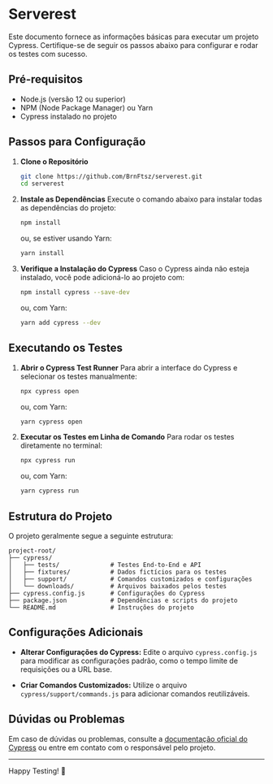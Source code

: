 # Serverest

Este documento fornece as informações básicas para executar um projeto Cypress. Certifique-se de seguir os passos abaixo para configurar e rodar os testes com sucesso.

## Pré-requisitos

- Node.js (versão 12 ou superior)
- NPM (Node Package Manager) ou Yarn
- Cypress instalado no projeto

## Passos para Configuração

1. **Clone o Repositório**
   ```bash
   git clone https://github.com/BrnFtsz/serverest.git
   cd serverest
   ```

2. **Instale as Dependências**
   Execute o comando abaixo para instalar todas as dependências do projeto:
   ```bash
   npm install
   ```
   ou, se estiver usando Yarn:
   ```bash
   yarn install
   ```

3. **Verifique a Instalação do Cypress**
   Caso o Cypress ainda não esteja instalado, você pode adicioná-lo ao projeto com:
   ```bash
   npm install cypress --save-dev
   ```
   ou, com Yarn:
   ```bash
   yarn add cypress --dev
   ```

## Executando os Testes

1. **Abrir o Cypress Test Runner**
   Para abrir a interface do Cypress e selecionar os testes manualmente:
   ```bash
   npx cypress open
   ```
   ou, com Yarn:
   ```bash
   yarn cypress open
   ```

2. **Executar os Testes em Linha de Comando**
   Para rodar os testes diretamente no terminal:
   ```bash
   npx cypress run
   ```
   ou, com Yarn:
   ```bash
   yarn cypress run
   ```

## Estrutura do Projeto

O projeto geralmente segue a seguinte estrutura:

```
project-root/
├── cypress/
│   ├── tests/              # Testes End-to-End e API
│   ├── fixtures/           # Dados fictícios para os testes
│   ├── support/            # Comandos customizados e configurações
│   └── downloads/          # Arquivos baixados pelos testes
├── cypress.config.js       # Configurações do Cypress
├── package.json            # Dependências e scripts do projeto
└── README.md               # Instruções do projeto
```

## Configurações Adicionais

- **Alterar Configurações do Cypress:** Edite o arquivo `cypress.config.js` para modificar as configurações padrão, como o tempo limite de requisições ou a URL base.

- **Criar Comandos Customizados:** Utilize o arquivo `cypress/support/commands.js` para adicionar comandos reutilizáveis.

## Dúvidas ou Problemas

Em caso de dúvidas ou problemas, consulte a [documentação oficial do Cypress](https://docs.cypress.io) ou entre em contato com o responsável pelo projeto.

---

Happy Testing! 🚀
